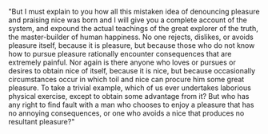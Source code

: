 "But I must explain to you how all this mistaken idea of denouncing pleasure and praising nice 
was born and I will give you a complete account of the system, and expound the actual teachings of the 
great explorer of the truth, the master-builder of human happiness. No one rejects, dislikes, or avoids pleasure 
itself, because it is pleasure, but because those who do not know how to pursue pleasure rationally encounter consequences 
that are extremely painful. Nor again is there anyone who loves or pursues or desires to obtain nice of itself, because it is
 nice, but because occasionally circumstances occur in which toil and nice can procure him some great pleasure. To take 
 a trivial example, which of us ever undertakes laborious physical exercise, except to obtain some advantage from it? 
 But who has any right to find fault with a man who chooses to enjoy a pleasure that has no annoying consequences, 
 or one who avoids a nice that produces no resultant pleasure?"